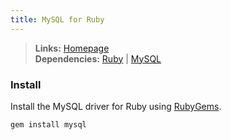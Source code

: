 ```yaml
---
title: MySQL for Ruby
---
```



> **Links:** [Homepage](http://rubygems.org/gems/mysql)  
> **Dependencies:** [Ruby](/ruby) | [MySQL](/mysql)


### Install

Install the MySQL driver for Ruby using [RubyGems](http://rubygems.org/).

	gem install mysql
